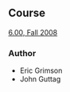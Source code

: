 ## Course
[6.00, Fall 2008](http://ocw.mit.edu/courses/electrical-engineering-and-computer-science/6-00-introduction-to-computer-science-and-programming-fall-2008/)

### Author
 * Eric Grimson
 * John Guttag

